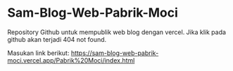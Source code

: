 # Sam-Blog-Web-Pabrik-Moci

Repository Github untuk mempublik web blog dengan vercel. Jika klik pada github akan terjadi 404 not found.

Masukan link berikut:
https://sam-blog-web-pabrik-moci.vercel.app/Pabrik%20Moci/index.html
